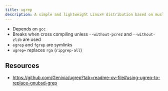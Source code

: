 ```yaml
---
title: ugrep
description: A simple and lightweight Linux® distribution based on musl libc and toybox
---
```


- Depends on `gcc`
- Breaks when cross compiling unless `--without-pcre2` and `--without-zlib` are used
- `egrep` and `fgrep` are symlinks
- `ugrep+` replaces `rga` (`ripgrep-all`)

## Resources
- https://github.com/Genivia/ugrep?tab=readme-ov-file#using-ugrep-to-replace-gnubsd-grep
